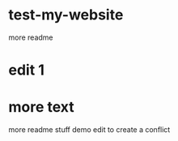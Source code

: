 # test-my-website

more readme

# edit 1

# more text

more readme stuff
demo edit
to create a conflict
